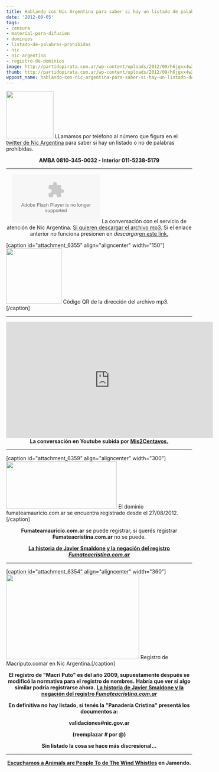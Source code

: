 ```yaml
---
title: Hablando con Nic Argentina para saber si hay un listado de palabras prohíbidas
date: '2012-09-05'
tags:
- censura
- material-para-difusion
- dominios
- listado-de-palabras-prohibidas
- nic
- nic-argentina
- registro-de-dominios
image: http://partidopirata.com.ar/wp-content/uploads/2012/09/h6jgxx4w2r8pkyg248st_reasonably_small.jpeg
thumb: http://partidopirata.com.ar/wp-content/uploads/2012/09/h6jgxx4w2r8pkyg248st_reasonably_small-115x115.jpeg
wppost_name: hablando-con-nic-argentina-para-saber-si-hay-un-listado-de-palabras-prohibidas
---
```


<a href="http://partidopirata.com.ar/wp-content/uploads/2012/09/h6jgxx4w2r8pkyg248st_reasonably_small.jpeg"><img class="alignright size-full wp-image-6353" title="h6jgxx4w2r8pkyg248st_reasonably_small" src="http://partidopirata.com.ar/wp-content/uploads/2012/09/h6jgxx4w2r8pkyg248st_reasonably_small.jpeg" alt="" width="128" height="128" /></a>
LLamamos por teléfono al número que figura en el<a href="https://twitter.com/nicargentina" target="_blank"> twitter de Nic Argentina</a> para saber si hay un listado o no de palabras prohíbidas.
<p style="text-align: center;"><strong>AMBA 0810-345-0032 - Interior 011-5238-5179</strong></p>


<hr />

<center>
<object id="player1410088" width="240" height="133" classid="clsid:d27cdb6e-ae6d-11cf-96b8-444553540000" codebase="http://download.macromedia.com/pub/shockwave/cabs/flash/swflash.cab#version=6,0,40,0"><param name="AllowScriptAccess" value="always" /><param name="allowFullScreen" value="true" /><param name="wmode" value="transparent" /><param name="src" value="http://www.ivoox.com/playerivoox_ee_1410088_1.html" /><param name="allowfullscreen" value="true" /><param name="allowscriptaccess" value="always" /><embed id="player1410088" width="240" height="133" type="application/x-shockwave-flash" src="http://www.ivoox.com/playerivoox_ee_1410088_1.html" AllowScriptAccess="always" allowFullScreen="true" wmode="transparent" allowfullscreen="true" allowscriptaccess="always" /></object>
La conversación con el servicio de atención de Nic Argentina.
<a href="http://www.ivoox.com/hablando-nic-argentina-para-saber-sobre-los_md_1410088_1.mp3" target="_blank">Si quieren descargar el archivo mp3.</a>
Si el enlace anterior no funciona presionen en <em>descargar</em><a href="http://www.ivoox.com/hablando-nic-argentina-para-saber-sobre-los-audios-mp3_rf_1410088_1.html" target="_blank">en este link.</a></center>

[caption id="attachment_6355" align="aligncenter" width="150"]<a href="http://partidopirata.com.ar/wp-content/uploads/2012/09/chart3.png"><img class="size-full wp-image-6355" title="chart" src="http://partidopirata.com.ar/wp-content/uploads/2012/09/chart3.png" alt="" width="150" height="150" /></a> Código QR de la dirección del archivo mp3.[/caption]

<hr />

<center>
<iframe src="http://www.youtube.com/embed/Y6H5oewb5WM" frameborder="0" width="560" height="315"></iframe>
<strong>La conversación en Youtube subida por <a href="https://twitter.com/mis2centavos" target="_blank">Mis2Centavos.</a></strong>
</center>

<hr />

[caption id="attachment_6359" align="aligncenter" width="300"]<a href="http://partidopirata.com.ar/wp-content/uploads/2012/09/fumateamauricio2.png"><img class="size-medium wp-image-6359" title="fumateamauricio" src="http://partidopirata.com.ar/wp-content/uploads/2012/09/fumateamauricio2-300x128.png" alt="" width="300" height="128" /></a> El dominio fumateamauricio.com.ar se encuentra registrado desde el 27/08/2012.[/caption]
<p style="text-align: center;"><strong>Fumateamauricio.com.ar</strong> se puede registrar, si querés registrar <strong>Fumateacristina.com.ar</strong> no se puede.</p>
<p style="text-align: center;"><strong><a href="http://blog.smaldone.com.ar/2012/09/04/nic-argentina-prohibe-cristina-pero-acepta-mauricio/" target="_blank">La historia de Javier Smaldone y la negación del registro <em>Fumateacristina.com.ar</em></a></strong></p>


<hr />

[caption id="attachment_6354" align="aligncenter" width="360"]<a href="http://partidopirata.com.ar/wp-content/uploads/2012/09/macriputo.png"><img class=" wp-image-6354 " title="macriputo" src="http://partidopirata.com.ar/wp-content/uploads/2012/09/macriputo-300x191.png" alt="" width="360" height="229" /></a> Registro de Macriputo.comar en Nic Argentina.[/caption]
<p style="text-align: center;"><strong>El registro de "Macri Puto" es del año 2009, supuestamente después se modificó la normativa para el registro de nombres.</strong>
<strong> Habría que ver si algo similar podría registrarse ahora.</strong>
<strong> <a href="http://blog.smaldone.com.ar/2012/09/04/nic-argentina-prohibe-cristina-pero-acepta-mauricio/" target="_blank">La historia de Javier Smaldone y la negación del registro <em>Fumateacristina.com.ar</em></a></strong></p>
<p style="text-align: center;"><strong>En definitiva no hay listado, si tenés la "Panadería Cristina" presentá los documentos a:</strong></p>
<p style="text-align: center;"><strong>validaciones#nic.gov.ar</strong></p>
<p style="text-align: center;"><strong>(reemplazar # por @)</strong></p>
<p style="text-align: center;"><strong>Sin listado la cosa se hace más discresional...</strong></p>


<hr />
<p style="text-align: center;"><strong><a href="http://www.jamendo.com/en/list/a86878/animals-are-people-too" target="_blank">Escuchamos a Animals are People To de The Wind Whistles</a> en Jamendo.</strong></p>
